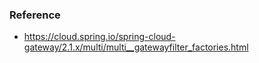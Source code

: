 ### Reference

- https://cloud.spring.io/spring-cloud-gateway/2.1.x/multi/multi__gatewayfilter_factories.html